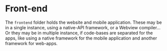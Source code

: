 # Front-end

The `frontend` folder holds the website and mobile application.
These may be in a single instance, using a native-API framework, or a Webview compiler...
Or they may be in multiple instance, if code-bases are separated for the apps, like using a native framework for the mobile application and another framework for web-apps.